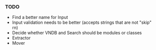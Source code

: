 ### TODO
* Find a better name for Input
* Input validation needs to be better (accepts strings that are not "skip" rn)
* Decide whether VNDB and Search should be modules or classes
* Extractor
* Mover
